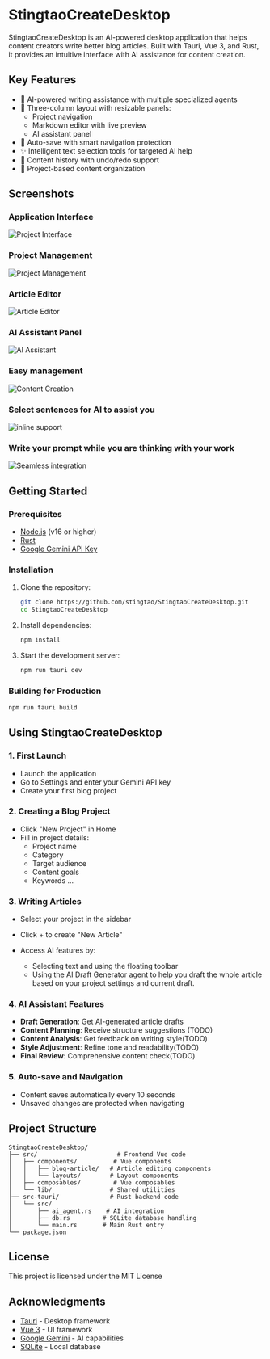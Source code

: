 # StingtaoCreateDesktop

StingtaoCreateDesktop is an AI-powered desktop application that helps content creators write better blog articles. Built with Tauri, Vue 3, and Rust, it provides an intuitive interface with AI assistance for content creation.

## Key Features

- 🤖 AI-powered writing assistance with multiple specialized agents
- 📝 Three-column layout with resizable panels:
  - Project navigation
  - Markdown editor with live preview
  - AI assistant panel
- 💾 Auto-save with smart navigation protection
- ✨ Intelligent text selection tools for targeted AI help
- 🔄 Content history with undo/redo support
- 🎯 Project-based content organization

## Screenshots

### Application Interface
![Project Interface](screenshots/Screenshot%202025-04-17%20at%202.27.55%E2%80%AFAM.png)

### Project Management
![Project Management](screenshots/Screenshot%202025-04-17%20at%202.28.25%E2%80%AFAM.png)

### Article Editor
![Article Editor](screenshots/Screenshot%202025-04-17%20at%202.29.42%E2%80%AFAM.png)

### AI Assistant Panel
![AI Assistant](screenshots/Screenshot%202025-04-17%20at%202.30.14%E2%80%AFAM.png)

### Easy management
![Content Creation](screenshots/Screenshot%202025-04-17%20at%202.31.12%E2%80%AFAM.png)

### Select sentences for AI to assist you
![inline support](screenshots/Screenshot%202025-04-17%20at%202.33.39%E2%80%AFAM.png)

### Write your prompt while you are thinking with your work
![Seamless integration](screenshots/Screenshot%202025-04-17%20at%202.33.52%E2%80%AFAM.png)

## Getting Started

### Prerequisites

- [Node.js](https://nodejs.org/) (v16 or higher)
- [Rust](https://www.rust-lang.org/tools/install)
- [Google Gemini API Key](https://deepmind.google/technologies/gemini/)

### Installation

1. Clone the repository:
   ```bash
   git clone https://github.com/stingtao/StingtaoCreateDesktop.git
   cd StingtaoCreateDesktop
   ```

2. Install dependencies:
   ```bash
   npm install
   ```


4. Start the development server:
   ```bash
   npm run tauri dev
   ```

### Building for Production

```bash
npm run tauri build
```

## Using StingtaoCreateDesktop

### 1. First Launch
- Launch the application
- Go to Settings and enter your Gemini API key
- Create your first blog project

### 2. Creating a Blog Project
- Click "New Project" in Home
- Fill in project details:
  - Project name
  - Category
  - Target audience
  - Content goals
  - Keywords
  ...

### 3. Writing Articles
- Select your project in the sidebar
- Click + to create "New Article"

- Access AI features by:
  - Selecting text and using the floating toolbar
  - Using the AI Draft Generator agent to help you draft the whole article based on your project settings and current draft.

### 4. AI Assistant Features
- **Draft Generation**: Get AI-generated article drafts
- **Content Planning**: Receive structure suggestions (TODO)
- **Content Analysis**: Get feedback on writing style(TODO)
- **Style Adjustment**: Refine tone and readability(TODO)
- **Final Review**: Comprehensive content check(TODO)

### 5. Auto-save and Navigation
- Content saves automatically every 10 seconds
- Unsaved changes are protected when navigating


## Project Structure

```
StingtaoCreateDesktop/
├── src/                      # Frontend Vue code
│   ├── components/          # Vue components
│   │   ├── blog-article/   # Article editing components
│   │   └── layouts/        # Layout components
│   ├── composables/         # Vue composables
│   └── lib/                # Shared utilities
├── src-tauri/              # Rust backend code
│   └── src/
│       ├── ai_agent.rs    # AI integration
│       ├── db.rs         # SQLite database handling
│       └── main.rs       # Main Rust entry
└── package.json
```



## License

This project is licensed under the MIT License 

## Acknowledgments

- [Tauri](https://tauri.app/) - Desktop framework
- [Vue 3](https://vuejs.org/) - UI framework
- [Google Gemini](https://deepmind.google/technologies/gemini/) - AI capabilities
- [SQLite](https://www.sqlite.org/) - Local database
